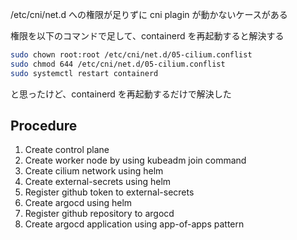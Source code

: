 /etc/cni/net.d への権限が足りずに cni plagin が動かないケースがある

権限を以下のコマンドで足して、containerd を再起動すると解決する

```bash
sudo chown root:root /etc/cni/net.d/05-cilium.conflist
sudo chmod 644 /etc/cni/net.d/05-cilium.conflist
sudo systemctl restart containerd
```

と思ったけど、containerd を再起動するだけで解決した

## Procedure

1. Create control plane
2. Create worker node by using kubeadm join command
3. Create cilium network using helm
4. Create external-secrets using helm
5. Register github token to external-secrets
6. Create argocd using helm
7. Register github repository to argocd
8. Create argocd application using app-of-apps pattern
